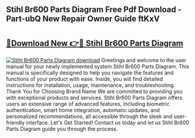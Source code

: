 ## Stihl Br600 Parts Diagram Free Pdf Download - Part-ubQ New Repair Owner Guide ftKxV

# <h2><a href="http://dfrhls.blite.top/?on=Stihl+Br600+Parts+Diagram">🔗Download New 👉🔴 Stihl Br600 Parts Diagram</a></h2>

[![Stihl Br600 Parts Diagram download](https://i.imgur.com/lujVjoI.png)](http://dfrhls.blite.top/?on=Stihl+Br600+Parts+Diagram)
Greetings and welcome to the user manual for your newly implemented system Stihl Br600 Parts Diagram. This manual is specifically designed to help you navigate the features and functions of your product with ease. Inside, you will find detailed instructions for installation, usage, maintenance, and troubleshooting. Thank You for Choosing Brand Name We are committed to providing you with exceptional products and services. Stihl Br600 Parts Diagram offers users an extensive range of advanced features, including biometric authentication, smart home integration, automatic updates, and personalized recommendations, all accessible through the sleek and user-friendly interface. Let's Get Started! Contact us today and let us Stihl Br600 Parts Diagram guide you through the process.
